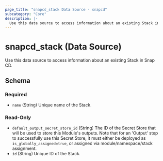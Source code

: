```yaml
---
page_title: "snapcd_stack Data Source - snapcd"
subcategory: "Core"
description: |-
  Use this data source to access information about an existing Stack in Snap CD.
---
```


# snapcd_stack (Data Source)

Use this data source to access information about an existing Stack in Snap CD.




<!-- schema generated by tfplugindocs -->
## Schema

### Required

- `name` (String) Unique name of the Stack.

### Read-Only

- `default_output_secret_store_id` (String) The ID of the Secret Store that will be used to store this Module's outputs. Note that for an 'Output' step to successfully use this Secret Store, it must either be deployed as `is_globally_assigned=true`, or assigned via module/namespace/stack assignment.
- `id` (String) Unique ID of the Stack.
